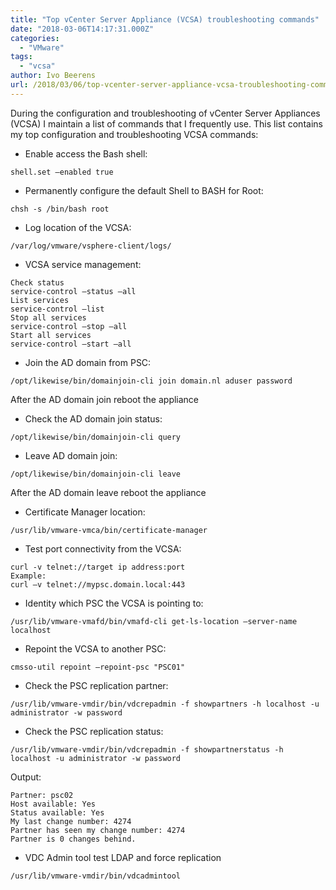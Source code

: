 ```yaml
---
title: "Top vCenter Server Appliance (VCSA) troubleshooting commands"
date: "2018-03-06T14:17:31.000Z"
categories: 
  - "VMware"
tags: 
  - "vcsa"
author: Ivo Beerens
url: /2018/03/06/top-vcenter-server-appliance-vcsa-troubleshooting-commands/
---
```


During the configuration and troubleshooting of vCenter Server Appliances (VCSA) I maintain a list of commands that I frequently use. This list contains my top configuration and troubleshooting VCSA commands:

- Enable access the Bash shell:

``` 
shell.set –enabled true  
```

- Permanently configure the default Shell to BASH for Root:

``` 
chsh -s /bin/bash root  
```

- Log location of the VCSA:

``` 
/var/log/vmware/vsphere-client/logs/  
```

- VCSA service management:

``` 
Check status  
service-control –status –all  
List services  
service-control –list  
Stop all services  
service-control –stop –all  
Start all services  
service-control –start –all  
```

- Join the AD domain from PSC:

``` 
/opt/likewise/bin/domainjoin-cli join domain.nl aduser password  
```

After the AD domain join reboot the appliance

- Check the AD domain join status:

``` 
/opt/likewise/bin/domainjoin-cli query  
```

- Leave AD domain join:

``` 
/opt/likewise/bin/domainjoin-cli leave  
```

After the AD domain leave reboot the appliance

- Certificate Manager location:

``` 
/usr/lib/vmware-vmca/bin/certificate-manager  
```

- Test port connectivity from the VCSA:

``` 
curl -v telnet://target ip address:port  
Example:  
curl –v telnet://mypsc.domain.local:443  
```

- Identity which PSC the VCSA is pointing to:

``` 
/usr/lib/vmware-vmafd/bin/vmafd-cli get-ls-location –server-name localhost  
```

- Repoint the VCSA to another PSC:

``` 
cmsso-util repoint –repoint-psc "PSC01"  
```

- Check the PSC replication partner:

``` 
/usr/lib/vmware-vmdir/bin/vdcrepadmin -f showpartners -h localhost -u administrator -w password  
```

- Check the PSC replication status:

``` 
/usr/lib/vmware-vmdir/bin/vdcrepadmin -f showpartnerstatus -h localhost -u administrator -w password  
```

Output:

``` 
Partner: psc02  
Host available: Yes  
Status available: Yes  
My last change number: 4274  
Partner has seen my change number: 4274  
Partner is 0 changes behind.  
```

- VDC Admin tool test LDAP and force replication

``` 
/usr/lib/vmware-vmdir/bin/vdcadmintool  
```
